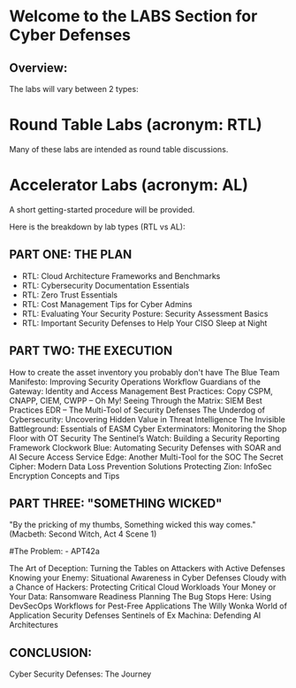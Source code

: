 # Welcome to the LABS Section for Cyber Defenses
## Overview:
The labs will vary between 2 types:
# Round Table Labs (acronym: RTL)
Many of these labs are intended as round table discussions.
# Accelerator Labs (acronym: AL)
A short getting-started procedure will be provided.

Here is the breakdown by lab types (RTL vs AL):

## PART ONE: THE PLAN
- RTL: Cloud Architecture Frameworks and Benchmarks
- RTL: Cybersecurity Documentation Essentials
- RTL: Zero Trust Essentials
- RTL: Cost Management Tips for Cyber Admins
- RTL: Evaluating Your Security Posture: Security Assessment Basics
- RTL: Important Security Defenses to Help Your CISO Sleep at Night

## PART TWO: THE EXECUTION
How to create the asset inventory you probably don't have
The Blue Team Manifesto: Improving Security Operations Workflow
Guardians of the Gateway: Identity and Access Management Best Practices: Copy
CSPM, CNAPP, CIEM, CWPP – Oh My!
Seeing Through the Matrix: SIEM Best Practices
EDR – The Multi-Tool of Security Defenses
The Underdog of Cybersecurity: Uncovering Hidden Value in Threat Intelligence
The Invisible Battleground: Essentials of EASM
Cyber Exterminators: Monitoring the Shop Floor with OT Security
The Sentinel’s Watch: Building a Security Reporting Framework
Clockwork Blue: Automating Security Defenses with SOAR and AI
Secure Access Service Edge: Another Multi-Tool for the SOC
The Secret Cipher: Modern Data Loss Prevention Solutions
Protecting Zion: InfoSec Encryption Concepts and Tips

## PART THREE: "SOMETHING WICKED"
"By the pricking of my thumbs, Something wicked this way comes." (Macbeth: Second Witch, Act 4 Scene 1)

#The Problem: - APT42a

The Art of Deception: Turning the Tables on Attackers with Active Defenses
Knowing your Enemy: Situational Awareness in Cyber Defenses
Cloudy with a Chance of Hackers: Protecting Critical Cloud Workloads
Your Money or Your Data: Ransomware Readiness Planning
The Bug Stops Here: Using DevSecOps Workflows for Pest-Free Applications
The Willy Wonka World of Application Security Defenses
Sentinels of Ex Machina: Defending AI Architectures

## CONCLUSION:
Cyber Security Defenses: The Journey
